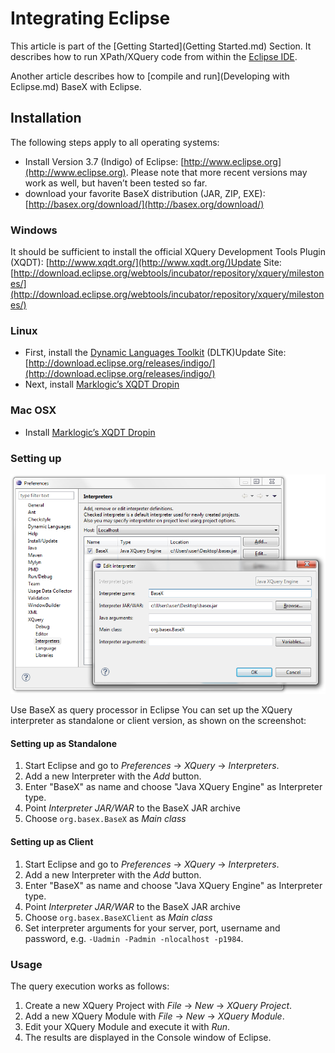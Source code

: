 
# Integrating Eclipse
 


 
This article is part of the [Getting Started](Getting Started.md) Section. It describes how to run XPath/XQuery code from within the [Eclipse IDE](http://www.eclipse.org). 

 
Another article describes how to [compile and run](Developing with Eclipse.md) BaseX with Eclipse. 

 
## Installation

The following steps apply to all operating systems: 

 * Install Version 3.7 (Indigo) of Eclipse: [http://www.eclipse.org](http://www.eclipse.org). Please note that more recent versions may work as well, but haven’t been tested so far. 
 * download your favorite BaseX distribution (JAR, ZIP, EXE): [http://basex.org/download/](http://basex.org/download/)

### Windows

It should be sufficient to install the official XQuery Development Tools Plugin (XQDT): [http://www.xqdt.org/](http://www.xqdt.org/)Update Site: [http://download.eclipse.org/webtools/incubator/repository/xquery/milestones/](http://download.eclipse.org/webtools/incubator/repository/xquery/milestones/)


### Linux
 * First, install the [Dynamic Languages Toolkit](http://www.eclipse.org/dltk/install.php) (DLTK)Update Site: [http://download.eclipse.org/releases/indigo/](http://download.eclipse.org/releases/indigo/)
 * Next, install [Marklogic’s XQDT Dropin](http://developer.marklogic.com/learn/xqdt-setup#nf53b95195b77b227)

### Mac OSX
 * Install [Marklogic’s XQDT Dropin](http://developer.marklogic.com/learn/xqdt-setup#nf53b95195b77b227)

### Setting up

![Eclipse.png](img/Eclipse.png)


Use BaseX as query processor in Eclipse You can set up the XQuery interpreter as standalone or client version, as shown on the screenshot: 


#### Setting up as Standalone
1. Start Eclipse and go to _Preferences_ → _XQuery_ → _Interpreters_. 
2. Add a new Interpreter with the _Add_ button. 
3. Enter "BaseX" as name and choose "Java XQuery Engine" as Interpreter type. 
4. Point _Interpreter JAR/WAR_ to the BaseX JAR archive 
5. Choose `org.basex.BaseX` as _Main class_

#### Setting up as Client
1. Start Eclipse and go to _Preferences_ → _XQuery_ → _Interpreters_. 
2. Add a new Interpreter with the _Add_ button. 
3. Enter "BaseX" as name and choose "Java XQuery Engine" as Interpreter type. 
4. Point _Interpreter JAR/WAR_ to the BaseX JAR archive 
5. Choose `org.basex.BaseXClient` as _Main class_
6. Set interpreter arguments for your server, port, username and password, e.g. `-Uadmin -Padmin -nlocalhost -p1984`. 

### Usage

The query execution works as follows:

1. Create a new XQuery Project with _File_ → _New_ → _XQuery Project_. 
2. Add a new XQuery Module with _File_ → _New_ → _XQuery Module_. 
3. Edit your XQuery Module and execute it with _Run_. 
4. The results are displayed in the Console window of Eclipse. 
